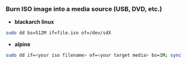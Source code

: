 





















### Burn ISO image into a media source (USB, DVD, etc.)
- <b>blackarch linux</b>
```bash
sudo dd bs=512M if=file.iso of=/dev/sdX
```
- <b>alpine</b>
```bash
sudo dd if=<your iso filename> of=<your target media> bs=1M; sync
```







